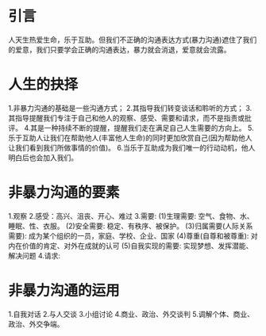 # 引言
人天生热爱生命，乐于互助。但我们不正确的沟通表达方式(暴力沟通)遮住了我们的爱意，我们只要学会正确的沟通表达，暴力就会消退，爱意就会流露。

# 人生的抉择
1.非暴力沟通的基础是一些沟通方式；
2.其指导我们转变谈话和聆听的方式；
3.其指导提醒我们专注于自己和他人的观察、感受、需要和请求，而不是指责或批评。
4.其是一种持续不断的提醒，提醒我们走在满足自己人生需要的方向上。
5.乐于互助人让我们在帮助他人(丰富他人生命)的同时更加欣赏自己(因为帮助他人让我们看到我们所做事情的价值)。
6.当乐于互助成为我们唯一的行动动机，他人明白后也会加入我们。

# 非暴力沟通的要素
1.观察
2.感受：高兴、沮丧、开心、难过
3.需要: 
  (1)生理需要: 空气、食物、水、睡眠、性、衣服。
  (2)安全需要: 稳定、有秩序、被保护。
  (3)归属需要(人际关系需要): 成为某个组织的一员，家庭、学校、企业、国家
  (4)尊重(自尊和被尊重): 对内在价值的肯定、对外在成就的认可
  (5)自我实现的需要: 实现梦想、发挥潜能、解决问题
4.请求:
# 非暴力沟通的运用
1.自我对话
2.与人交谈
3.小组讨论
4.商业、政治、外交谈判
5.调解个体、商业、政治、外交争端。